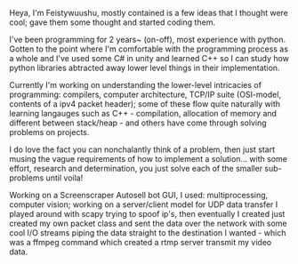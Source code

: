 Heya, I'm Feistywuushu, mostly contained is a few ideas that I thought were cool; gave them some thought and started coding them.

I've been programming for 2 years~ (on-off), most experience with python. Gotten to the point where I'm comfortable with the programming process as a whole and I've used some C# in unity and learned C++ so I can study how python libraries abtracted away lower level things in their implementation.

Currently I'm working on understanding the lower-level intricacies of programming: compilers, computer architecture, TCP/IP suite (OSI-model, contents of a ipv4 packet header); 
some of these flow quite naturally with learning langauges such as C++ - compilation, allocation of memory and different between stack/heap - and others have come through solving
problems on projects.

I do love the fact you can nonchalantly think of a problem, then just start musing the vague requirements of how to implement a solution... with some effort, research and determination, you just solve each of the smaller sub-problems until voila!

Working on a Screenscraper Autosell bot GUI, I used: multiprocessing, computer vision; working on a server/client model for UDP data transfer I played around with scapy trying to spoof ip's, then eventually I created just created my own packet class and sent the data over the network with some cool I/O streams piping the data straight to the destination I wanted - which was a ffmpeg command which created a rtmp server transmit my video data.

